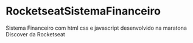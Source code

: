 # RocketseatSistemaFinanceiro
 Sistema Financeiro com html css e javascript desenvolvido na maratona Discover da Rocketseat
